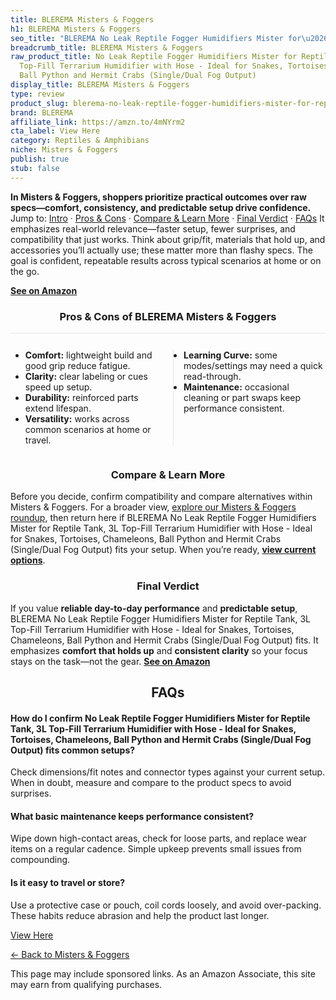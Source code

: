```yaml
---
title: BLEREMA Misters & Foggers
h1: BLEREMA Misters & Foggers
seo_title: "BLEREMA No Leak Reptile Fogger Humidifiers Mister for\u2026"
breadcrumb_title: BLEREMA Misters & Foggers
raw_product_title: No Leak Reptile Fogger Humidifiers Mister for Reptile Tank, 3L
  Top-Fill Terrarium Humidifier with Hose - Ideal for Snakes, Tortoises, Chameleons,
  Ball Python and Hermit Crabs (Single/Dual Fog Output)
display_title: BLEREMA Misters & Foggers
type: review
product_slug: blerema-no-leak-reptile-fogger-humidifiers-mister-for-reptile-tank-3l-t-2b5dc32a
brand: BLEREMA
affiliate_link: https://amzn.to/4mNYrm2
cta_label: View Here
category: Reptiles & Amphibians
niche: Misters & Foggers
publish: true
stub: false
---
```


<div id="intro" class="full-width"><p><strong>In Misters & Foggers, shoppers prioritize practical outcomes over raw specs&mdash;comfort, consistency, and predictable setup drive confidence.</strong> Jump to: <a href="#intro">Intro</a> · <a href="#pros-cons">Pros &amp; Cons</a> · <a href="#compare-more">Compare &amp; Learn More</a> · <a href="#verdict">Final Verdict</a> · <a href="#faqs">FAQs</a> It emphasizes real-world relevance&mdash;faster setup, fewer surprises, and compatibility that just works. Think about grip/fit, materials that hold up, and accessories you’ll actually use; these matter more than flashy specs. The goal is confident, repeatable results across typical scenarios at home or on the go.</p><p><a href="https://amzn.to/4mNYrm2" rel="nofollow sponsored noopener" target="_blank"><strong>See on Amazon</strong></a></p></div>
<h3 id="pros-cons" style="text-align:center;">Pros &amp; Cons of BLEREMA Misters & Foggers</h3>
<div class="pc-grid" style="display:grid;grid-template-columns:1fr 1fr;gap:16px;border-top:1px solid #e5e7eb;padding-top:12px;">
  <ul>
    <li><strong>Comfort:</strong> lightweight build and good grip reduce fatigue.</li>
    <li><strong>Clarity:</strong> clear labeling or cues speed up setup.</li>
    <li><strong>Durability:</strong> reinforced parts extend lifespan.</li>
    <li><strong>Versatility:</strong> works across common scenarios at home or travel.</li>
  </ul>
  <ul style="border-left:1px solid #e5e7eb;padding-left:16px;">
    <li><strong>Learning Curve:</strong> some modes/settings may need a quick read-through.</li>
    <li><strong>Maintenance:</strong> occasional cleaning or part swaps keep performance consistent.</li>
  </ul>
</div>


<h3 id="compare-more" style="text-align:center;">Compare &amp; Learn More</h3>
<p>Before you decide, confirm compatibility and compare alternatives within Misters & Foggers. For a broader view, <a href="#">explore our Misters & Foggers roundup</a>, then return here if BLEREMA No Leak Reptile Fogger Humidifiers Mister for Reptile Tank, 3L Top-Fill Terrarium Humidifier with Hose - Ideal for Snakes, Tortoises, Chameleons, Ball Python and Hermit Crabs (Single/Dual Fog Output) fits your setup. When you’re ready, <a href="https://amzn.to/4mNYrm2" rel="nofollow sponsored noopener" target="_blank"><strong>view current options</strong></a>.</p>

<h3 id="verdict" style="text-align:center;">Final Verdict</h3>
<p>If you value <strong>reliable day-to-day performance</strong> and <strong>predictable setup</strong>, BLEREMA No Leak Reptile Fogger Humidifiers Mister for Reptile Tank, 3L Top-Fill Terrarium Humidifier with Hose - Ideal for Snakes, Tortoises, Chameleons, Ball Python and Hermit Crabs (Single/Dual Fog Output) fits. It emphasizes <strong>comfort that holds up</strong> and <strong>consistent clarity</strong> so your focus stays on the task&mdash;not the gear. <a href="https://amzn.to/4mNYrm2" rel="nofollow sponsored noopener" target="_blank"><strong>See on Amazon</strong></a></p>

<h2 id="faqs" style="text-align:center;">FAQs</h2>
<h4><strong>How do I confirm No Leak Reptile Fogger Humidifiers Mister for Reptile Tank, 3L Top-Fill Terrarium Humidifier with Hose - Ideal for Snakes, Tortoises, Chameleons, Ball Python and Hermit Crabs (Single/Dual Fog Output) fits common setups?</strong></h4>
<p>Check dimensions/fit notes and connector types against your current setup. When in doubt, measure and compare to the product specs to avoid surprises.</p>
<h4><strong>What basic maintenance keeps performance consistent?</strong></h4>
<p>Wipe down high-contact areas, check for loose parts, and replace wear items on a regular cadence. Simple upkeep prevents small issues from compounding.</p>
<h4><strong>Is it easy to travel or store?</strong></h4>
<p>Use a protective case or pouch, coil cords loosely, and avoid over-packing. These habits reduce abrasion and help the product last longer.</p>

<p><a class="btn" href="https://amzn.to/4mNYrm2" target="_blank" rel="nofollow sponsored noopener">View Here</a></p>
<p><a href="/roundups/reptiles-amphibians/misters-foggers/">← Back to Misters & Foggers</a></p>
<aside class="disclosure">This page may include sponsored links. As an Amazon Associate, this site may earn from qualifying purchases.</aside>
